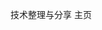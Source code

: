 <!--
 * @Author: niu niuwancheng@gamil.com
 * @Date: 2024-10-31 22:40:51
 * @LastEditors: niu niuwancheng@gamil.com
 * @LastEditTime: 2024-10-31 23:05:19
 * @FilePath: /blog_temp/index.md
 * @Description: 这是默认设置,请设置`customMade`, 打开koroFileHeader查看配置 进行设置: https://github.com/OBKoro1/koro1FileHeader/wiki/%E9%85%8D%E7%BD%AE
-->
技术整理与分享
主页
